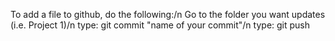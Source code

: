 To add a file to github, do the following:/n
Go to the folder you want updates (i.e. Project 1)/n
type: git commit "name of your commit"/n
type: git push
